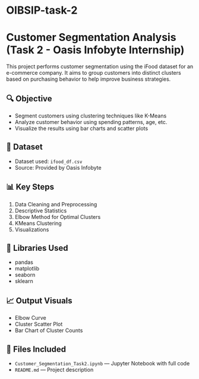 # OIBSIP-task-2
# Customer Segmentation Analysis (Task 2 - Oasis Infobyte Internship)

This project performs customer segmentation using the iFood dataset for an e-commerce company. It aims to group customers into distinct clusters based on purchasing behavior to help improve business strategies.

## 🔍 Objective
- Segment customers using clustering techniques like K-Means
- Analyze customer behavior using spending patterns, age, etc.
- Visualize the results using bar charts and scatter plots

## 📁 Dataset
- Dataset used: `ifood_df.csv`
- Source: Provided by Oasis Infobyte

## 📊 Key Steps
1. Data Cleaning and Preprocessing
2. Descriptive Statistics
3. Elbow Method for Optimal Clusters
4. KMeans Clustering
5. Visualizations

## 📌 Libraries Used
- pandas
- matplotlib
- seaborn
- sklearn

## 📈 Output Visuals
- Elbow Curve
- Cluster Scatter Plot
- Bar Chart of Cluster Counts

## 📁 Files Included
- `Customer_Segmentation_Task2.ipynb` — Jupyter Notebook with full code
- `README.md` — Project description
